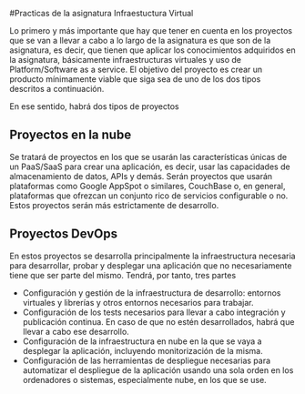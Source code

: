 #Practicas de la asignatura Infraestuctura Virtual

Lo primero y más importante que hay que tener en cuenta en los
proyectos que se van a llevar a cabo a lo largo de la asignatura es
que son de la asignatura, es decir, que tienen que aplicar los
conocimientos adquiridos en la asignatura, básicamente
infraestructuras virtuales y uso de Platform/Software as a service. El
objetivo del proyecto es crear un producto mínimamente viable que siga
sea de uno de los dos tipos descritos a continuación.

En ese sentido, habrá dos tipos de proyectos

## Proyectos en la nube

Se tratará de proyectos en los que se usarán las características
únicas de un PaaS/SaaS para crear una aplicación, es decir, usar las
capacidades de almacenamiento de datos, APIs y demás. Serán proyectos
que usarán plataformas como Google AppSpot o similares, CouchBase o,
en general, plataformas que ofrezcan un conjunto rico de servicios
configurable o no. Estos proyectos serán más estrictamente de
desarrollo.

## Proyectos DevOps

En estos proyectos se desarrolla principalmente la infraestructura
necesaria para desarrollar, probar y desplegar una aplicación que no
necesariamente tiene que ser parte del mismo. Tendrá, por tanto, tres
partes 

* Configuración y gestión de la infraestructura de desarrollo:
  entornos virtuales y librerías y otros entornos necesarios para
  trabajar.
* Configuración de los tests necesarios para llevar a cabo integración
  y publicación continua. En caso de que no estén desarrollados, habrá
  que llevar a cabo ese desarrollo.
* Configuración de la infraestructura en nube en la que se vaya a
  desplegar la aplicación, incluyendo monitorización de la misma.
* Configuración de las herramientas de despliegue necesarias para
  automatizar el despliegue de la aplicación usando una sola orden en
  los ordenadores o sistemas, especialmente nube, en los que se use. 